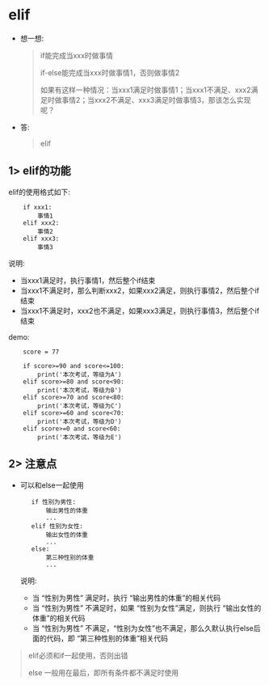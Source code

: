# elif

- 想一想:

  > if能完成当xxx时做事情
  >
  > if-else能完成当xxx时做事情1，否则做事情2
  >
  > 如果有这样一种情况：当xxx1满足时做事情1；当xxx1不满足、xxx2满足时做事情2；当xxx2不满足、xxx3满足时做事情3，那该怎么实现呢？

- 答:

  > elif

## 1> elif的功能

elif的使用格式如下:

```
    if xxx1:
        事情1
    elif xxx2:
        事情2
    elif xxx3:
        事情3
```

说明:

- 当xxx1满足时，执行事情1，然后整个if结束
- 当xxx1不满足时，那么判断xxx2，如果xxx2满足，则执行事情2，然后整个if结束
- 当xxx1不满足时，xxx2也不满足，如果xxx3满足，则执行事情3，然后整个if结束

demo:

```
    score = 77

    if score>=90 and score<=100:
        print('本次考试，等级为A')
    elif score>=80 and score<90:
        print('本次考试，等级为B')
    elif score>=70 and score<80:
        print('本次考试，等级为C')
    elif score>=60 and score<70:
        print('本次考试，等级为D')
    elif score>=0 and score<60:
        print('本次考试，等级为E')
```

## 2> 注意点

- 可以和else一起使用

  ```
     if 性别为男性:
         输出男性的体重
         ...
     elif 性别为女性:
         输出女性的体重
         ...
     else:
         第三种性别的体重
         ...
  ```

  说明:

  - 当 “性别为男性” 满足时，执行 “输出男性的体重”的相关代码
  - 当 “性别为男性” 不满足时，如果 “性别为女性”满足，则执行 “输出女性的体重”的相关代码
  - 当 “性别为男性” 不满足，“性别为女性”也不满足，那么久默认执行else后面的代码，即 “第三种性别的体重”相关代码

> elif必须和if一起使用，否则出错
>
> else 一般用在最后，即所有条件都不满足时使用
